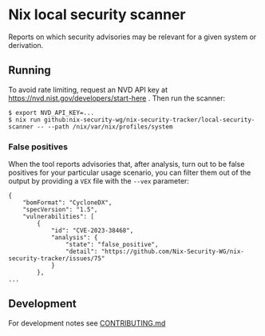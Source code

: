 <!--
SPDX-FileCopyrightText: 2023 Arnout Engelen <arnout@bzzt.net>
SPDX-FileCopyrightText: 2023 Dylan Green <dylan.green@obsidian.systems>

SPDX-License-Identifier: MIT
-->

# Nix local security scanner

Reports on which security advisories may be relevant for a given system or derivation.

## Running

To avoid rate limiting, request an NVD API key at https://nvd.nist.gov/developers/start-here . Then run the scanner:

```
$ export NVD_API_KEY=...
$ nix run github:nix-security-wg/nix-security-tracker/local-security-scanner -- --path /nix/var/nix/profiles/system
```

### False positives

When the tool reports advisories that, after analysis, turn out to be false
positives for your particular usage scenario, you can filter them out of the
output by providing a `VEX` file with the `--vex` parameter:

```
{
    "bomFormat": "CycloneDX",
    "specVersion": "1.5",
    "vulnerabilities": [
        {
            "id": "CVE-2023-38468",
            "analysis": {
                "state": "false_positive",
                "detail": "https://github.com/Nix-Security-WG/nix-security-tracker/issues/75"
            }
        },
...
 ```



## Development

For development notes see [CONTRIBUTING.md](./CONTRIBUTING.md)
